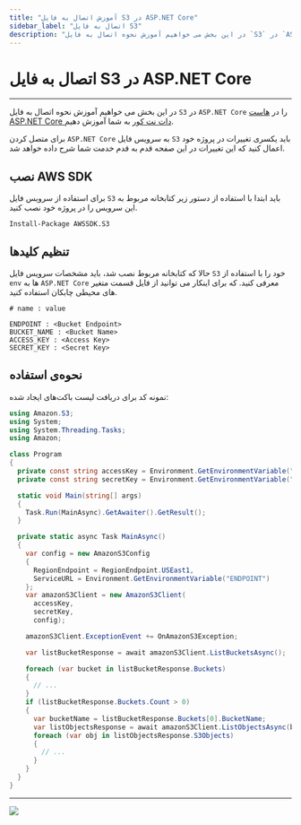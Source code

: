```yaml
---
title: "آموزش اتصال به فایل S3 در ASP.NET Core"
sidebar_label: "اتصال به فایل S3"
description: "در این بخش می خواهیم آموزش نحوه اتصال به فایل `S3` در `ASP.NET Core` را در هاست ASP.NET Core دات نت کور به شما آموزش دهیم."
---
```


# اتصال به فایل S3 در ASP.NET Core
---

در این بخش می خواهیم آموزش نحوه اتصال به فایل `S3` در `ASP.NET Core` را در [هاست ASP.NET Core دات نت کور](https://chabokan.net/cloud-hosting/aspnet-core/) به شما آموزش دهیم.

برای متصل کردن `ASP.NET Core` به سرویس فایل `S3` باید یکسری تغییرات در پروژه خود اعمال کنید که این تغییرات در این صفحه قدم به قدم خدمت شما شرح داده خواهد شد.

## نصب AWS SDK

برای استفاده از سرویس فایل `S3` باید ابتدا با استفاده از دستور زیر کتابخانه مربوط به این سرویس را در پروژه خود نصب کنید.

```shell
Install-Package AWSSDK.S3
```

## تنظیم کلیدها

حالا که کتابخانه مربوط نصب شد، باید مشخصات سرویس فایل `S3` خود را با استفاده از `env` ها به `ASP.NET Core` معرفی کنید. که برای اینکار می توانید از فایل قسمت متغیر های محیطی چابکان استفاده کنید.

```properties
# name : value

ENDPOINT : <Bucket Endpoint>
BUCKET_NAME : <Bucket Name>
ACCESS_KEY : <Access Key>
SECRET_KEY : <Secret Key>
```

## نحوه‌ی استفاده

نمونه کد برای دریافت لیست باکت‌های ایجاد شده:

```csharp
using Amazon.S3;
using System;
using System.Threading.Tasks;
using Amazon;

class Program
{
  private const string accessKey = Environment.GetEnvironmentVariable("ACCESS_KEY");
  private const string secretKey = Environment.GetEnvironmentVariable("SECRET_KEY");

  static void Main(string[] args)
  {
    Task.Run(MainAsync).GetAwaiter().GetResult();
  }

  private static async Task MainAsync()
  {
    var config = new AmazonS3Config
    {
      RegionEndpoint = RegionEndpoint.USEast1,
      ServiceURL = Environment.GetEnvironmentVariable("ENDPOINT")
    };
    var amazonS3Client = new AmazonS3Client(
      accessKey,
      secretKey,
      config);

    amazonS3Client.ExceptionEvent += OnAmazonS3Exception;

    var listBucketResponse = await amazonS3Client.ListBucketsAsync();

    foreach (var bucket in listBucketResponse.Buckets)
    {
      // ...
    }
    if (listBucketResponse.Buckets.Count > 0)
    {
      var bucketName = listBucketResponse.Buckets[0].BucketName;
      var listObjectsResponse = await amazonS3Client.ListObjectsAsync(bucketName);
      foreach (var obj in listObjectsResponse.S3Objects)
      {
        // ...
      }
    }
  }
}
```

---
<a href="https://hub.chabokan.net/fa/services/create/dotnetcore" ><img src="https://s1.chabokan.net/docs/images/asp.net-banner.png" /></a>